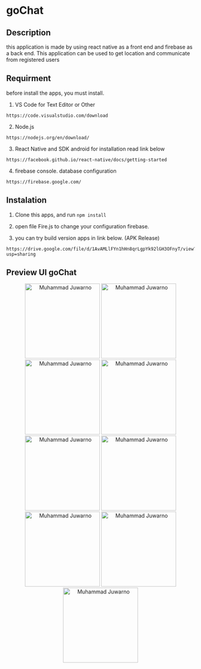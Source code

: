 # goChat

## Description

this application is made by using react native as a front end and firebase as a back end. This application can be used to get location and communicate from registered users

## Requirment
before install the apps, you must install.

1. VS Code for Text Editor or Other
```
https://code.visualstudio.com/download
```
2. Node.js 
```
https://nodejs.org/en/download/
```
3. React Native and SDK android for installation read link below
```
https://facebook.github.io/react-native/docs/getting-started
```
4. firebase console. database configuration
```
https://firebase.google.com/
```

## Instalation

1. Clone this apps, and run    `npm install`

2. open file Fire.js to change your configuration firebase.

3. you can try build version apps in link below. (APK Release)
```
https://drive.google.com/file/d/1AvAMLlFYn1hHn8qrLgpYk92lGH3OFnyT/view?usp=sharing
```

## Preview UI goChat
<p align='center'>
<span>
<tr>
  <td><img src="https://github.com/muhRobai/goChat/blob/master/assets/image/image1%20(1).png" width="200px;" alt="Muhammad Juwarno"/></td>
  <td><img src="https://github.com/muhRobai/goChat/blob/master/assets/image/image1%20(2).png" width="200px;" alt="Muhammad Juwarno"/></td>
</tr>
<tr>
  <td><img src="https://github.com/muhRobai/goChat/blob/master/assets/image/image1%20(3).png" width="200px;" alt="Muhammad Juwarno"/></td>
  <td><img src="https://github.com/muhRobai/goChat/blob/master/assets/image/image1%20(4).png" width="200px;" alt="Muhammad Juwarno"/></td>
</tr>
<tr>
  <td><img src="https://github.com/muhRobai/goChat/blob/master/assets/image/image1%20(5).png" width="200px;" alt="Muhammad Juwarno"/></td>
  <td><img src="https://github.com/muhRobai/goChat/blob/master/assets/image/image1%20(6).png" width="200px;" alt="Muhammad Juwarno"/></td>
</tr>
 <tr>
   <td><img src="https://github.com/muhRobai/goChat/blob/master/assets/image/image1%20(7).png" width="200px;" alt="Muhammad Juwarno"/></td>
  <td><img src="https://github.com/muhRobai/goChat/blob/master/assets/image/image1%20(8).png" width=200px;" alt="Muhammad Juwarno"/></td>
 </td>
  <td><img src="https://github.com/muhRobai/goChat/blob/master/assets/image/image1%20(9).png" width="200px;" alt="Muhammad Juwarno"/></td>
</tr>
  
</span>
</p>

